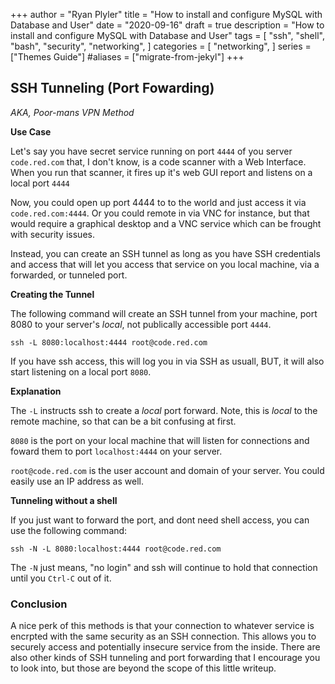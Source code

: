 +++
author = "Ryan Plyler"
title = "How to install and configure MySQL with Database and User"
date = "2020-09-16"
draft = true
description = "How to install and configure MySQL with Database and User"
tags = [
    "ssh",
    "shell",
    "bash",
    "security",
    "networking",
]
categories = [
    "networking",
]
series = ["Themes Guide"]
#aliases = ["migrate-from-jekyl"]
+++

## SSH Tunneling (Port Fowarding)

*AKA, Poor-mans VPN Method*

**Use Case**

Let's say you have secret service running on port `4444` of you server `code.red.com` that, I don't
know, is a code scanner with a Web Interface. When you run that scanner, it fires up it's web GUI report
and listens on a local port `4444`

Now, you could open up port 4444 to to the world and just access it via `code.red.com:4444`. Or
you could remote in via VNC for instance, but that would require a graphical desktop and a VNC service
which can be frought with security issues.

Instead, you can create an SSH tunnel as long as you have SSH credentials and access that will let you
access that service on you local machine, via a forwarded, or tunneled port.

**Creating the Tunnel**

The following command will create an SSH tunnel from your machine, port 8080 to your server's *local*, not publically accessible
port `4444`.

```
ssh -L 8080:localhost:4444 root@code.red.com
```

If you have ssh access, this will log you in via SSH as usuall, BUT, it will also start listening on a local port `8080`.

**Explanation**

The `-L` instructs ssh to create a *local* port forward. Note, this is *local* to the remote machine, so that
can be a bit confusing at first.

`8080` is the port on your local machine that will listen for connections and foward them to port `localhost:4444` on your server.

`root@code.red.com` is the user account and domain of your server. You could easily use an IP address as well.

**Tunneling without a shell**

If you just want to forward the port, and dont need shell access, you can use the following command:

```
ssh -N -L 8080:localhost:4444 root@code.red.com
```

The `-N` just means, "no login" and ssh will continue to hold that connection until you `Ctrl-C` out of it.

### Conclusion

A nice perk of this methods is that your connection to whatever service is encrpted with the same security as an SSH connection. This allows you to securely access and potentially insecure service from the inside. There are also other kinds of SSH tunneling and port forwarding that I encourage you to look into, but those are beyond the scope of this little writeup.
